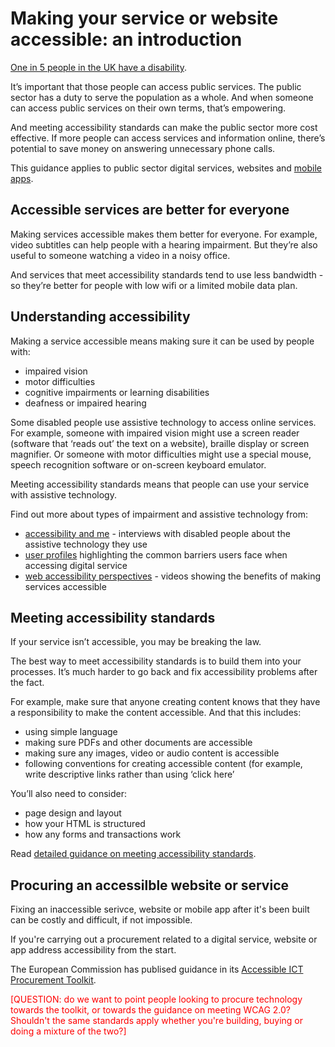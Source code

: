 # Making your service or website accessible: an introduction

[One in 5 people in the UK have a disability](https://www.gov.uk/government/statistics/disability-facts-and-figures).

It’s important that those people can access public services. The public sector has a duty to serve the population as a whole. And when someone can access public services on their own terms, that’s empowering.

And meeting accessibility standards can make the public sector more cost effective. If more people can access services and information online, there’s potential to save money on answering unnecessary phone calls.

This guidance applies to public sector digital services, websites and [mobile apps](https://www.gov.uk/service-manual/technology/working-with-mobile-technology).

## Accessible services are better for everyone

Making services accessible makes them better for everyone. For example, video subtitles can help people with a hearing impairment. But they’re also useful to someone watching a video in a noisy office.

And services that meet accessibility standards tend to use less bandwidth - so they’re better for people with low wifi or a limited mobile data plan.

## Understanding accessibility

Making a service accessible means making sure it can be used by people with:

- impaired vision
- motor difficulties
- cognitive impairments or learning disabilities
- deafness or impaired hearing

Some disabled people use assistive technology to access online services. For example, someone with impaired vision might use a screen reader (software that ‘reads out’ the text on a website), braille display or screen magnifier. Or someone with motor difficulties might use a special mouse, speech recognition software or on-screen keyboard emulator.

Meeting accessibility standards means that people can use your service with assistive technology.

Find out more about types of impairment and assistive technology from:

- [accessibility and me](https://accessibility.blog.gov.uk/category/accessibility-and-me/) - interviews with disabled people about the assistive technology they use
- [user profiles](https://www.gov.uk/government/publications/understanding-disabilities-and-impairments-user-profiles) highlighting the common barriers users face when accessing digital service
- [web accessibility perspectives](https://www.w3.org/WAI/perspective-videos/) - videos showing the benefits of making services accessible

## Meeting accessibility standards

If your service isn’t accessible, you may be breaking the law.

The best way to meet accessibility standards is to build them into your processes. It’s much harder to go back and fix accessibility problems after the fact.

For example, make sure that anyone creating content knows that they have a responsibility to make the content accessible. And that this includes:

- using simple language
- making sure PDFs and other documents are accessible
- making sure any images, video or audio content is accessible 
- following conventions for creating accessible content (for example, write descriptive links rather than using ‘click here’ 

You’ll also need to consider:

- page design and layout
- how your HTML is structured
- how any forms and transactions work

Read [detailed guidance on meeting accessibility standards](https://stephengill.github.io/a11y-guidance.github.io/meeting-standards.html).

## Procuring an accessilble website or service

Fixing an inaccessible serivce, website or mobile app after it's been built can be costly and difficult, if not impossible.

If you're carrying out a procurement related to a digital service, website or app address accessibility from the start.

The European Commission has publised guidance in its [Accessible ICT Procurement Toolkit](http://mandate376.standards.eu/).

<p style="color:red;">[QUESTION: do we want to point people looking to procure technology towards the toolkit, or towards the guidance on meeting WCAG 2.0? Shouldn't the same standards apply whether you're building, buying or doing a mixture of the two?]</p>
